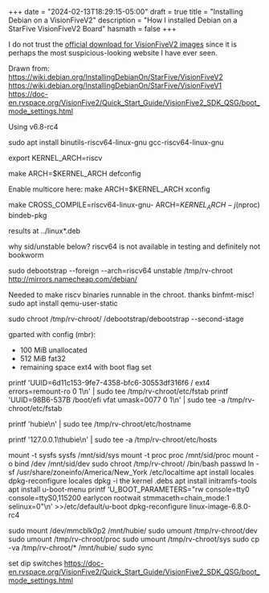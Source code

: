 +++
date = "2024-02-13T18:29:15-05:00"
draft = true
title = "Installing Debian on a VisionFiveV2"
description = "How I installed Debian on a StarFive VisionFiveV2 Board"
hasmath = false
+++

I do not trust the [official download for VisionFiveV2 images][1]
since it is perhaps the most suspicious-looking website I have ever
seen.

Drawn from:
https://wiki.debian.org/InstallingDebianOn/StarFive/VisionFiveV2
https://wiki.debian.org/InstallingDebianOn/StarFive/VisionFiveV1
https://doc-en.rvspace.org/VisionFive2/Quick_Start_Guide/VisionFive2_SDK_QSG/boot_mode_settings.html

Using v6.8-rc4

sudo apt install binutils-riscv64-linux-gnu gcc-riscv64-linux-gnu

export KERNEL_ARCH=riscv

make ARCH=$KERNEL_ARCH defconfig

Enable multicore here:
make ARCH=$KERNEL_ARCH xconfig

make CROSS_COMPILE=riscv64-linux-gnu- ARCH=$KERNEL_ARCH -j$(nproc) bindeb-pkg

results at ../linux*.deb

why sid/unstable below? riscv64 is not available in testing and definitely not bookworm

sudo debootstrap --foreign --arch=riscv64 unstable /tmp/rv-chroot http://mirrors.namecheap.com/debian/

Needed to make riscv binaries runnable in the chroot. thanks binfmt-misc!
sudo apt install qemu-user-static

sudo chroot /tmp/rv-chroot/ /debootstrap/debootstrap --second-stage

gparted with config (mbr):
* 100 MiB unallocated
* 512 MiB fat32
* remaining space ext4 with boot flag set

printf 'UUID=6d11c153-9fe7-4358-bfc6-30553df316f6 / ext4 errors=remount-ro 0 1\n' | sudo tee /tmp/rv-chroot/etc/fstab
printf 'UUID=98B6-537B /boot/efi vfat umask=0077 0 1\n' | sudo tee -a /tmp/rv-chroot/etc/fstab

printf 'hubie\n' | sudo tee /tmp/rv-chroot/etc/hostname

printf '127.0.0.1\thubie\n' | sudo tee -a /tmp/rv-chroot/etc/hosts

mount -t sysfs sysfs /mnt/sid/sys
mount -t proc proc /mnt/sid/proc
mount -o bind /dev /mnt/sid/dev
sudo chroot /tmp/rv-chroot/ /bin/bash
passwd
ln -sf /usr/share/zoneinfo/America/New_York /etc/localtime
apt install locales
dpkg-reconfigure locales
dpkg -i the kernel .debs
apt install initramfs-tools
apt install u-boot-menu
printf 'U_BOOT_PARAMETERS="rw console=tty0 console=ttyS0,115200 earlycon rootwait stmmaceth=chain_mode:1 selinux=0"\n' >>/etc/default/u-boot
dpkg-reconfigure linux-image-6.8.0-rc4


sudo mount /dev/mmcblk0p2 /mnt/hubie/
sudo umount /tmp/rv-chroot/dev
sudo umount /tmp/rv-chroot/proc
sudo umount /tmp/rv-chroot/sys
sudo cp -va /tmp/rv-chroot/* /mnt/hubie/
sudo sync

set dip switches
https://doc-en.rvspace.org/VisionFive2/Quick_Start_Guide/VisionFive2_SDK_QSG/boot_mode_settings.html

[1]: https://debian.starfivetech.com/
